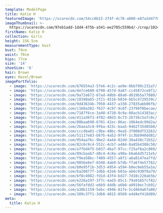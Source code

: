 ```yaml
---
template: ModelPage
title: Katie H
featuredImage: 'https://ucarecdn.com/54cc0b15-2f4f-4c78-a080-e87a3d477017/'
imageThumbnail: >-
  https://ucarecdn.com/97eb1add-1dd4-475b-a341-ee2705c559bd/-/crop/1024x1265/0,0/-/preview/
firstName: Katie H
collection: Girls
height: 156.5cm
measurementType: bust
bust: 79cm
waist: 70cm
hips: 77cm
size: '14'
shoeSize: '6'
hair: Brown
eyes: Hazel/Brown
imagePortfolio:
  - image: 'https://ucarecdn.com/676554a3-57e6-4c2c-ae9e-8bb799c231a7/'
  - image: 'https://ucarecdn.com/4e7ce608-6790-457d-9a87-cc45872ce9f1/'
  - image: 'https://ucarecdn.com/9a72e672-67ad-40bb-88a0-d619b5a77889/'
  - image: 'https://ucarecdn.com/10398a65-2f21-4516-b834-6b5c4729539c/'
  - image: 'https://ucarecdn.com/9d43634b-7950-4437-a338-27835abb06fb/'
  - image: 'https://ucarecdn.com/c1b0a382-f637-4c97-9c0f-23799f8becae/'
  - image: 'https://ucarecdn.com/7187f6ce-3a40-4720-8c9a-08acb14383ac/'
  - image: 'https://ucarecdn.com/411a36f3-4f82-48d3-8c73-2b736c5afc0c/'
  - image: 'https://ucarecdn.com/80baa690-6701-42ec-86ac-1064edc99d2a/'
  - image: 'https://ucarecdn.com/26aea3c8-9f6a-423c-baa5-9462f35d05b0/'
  - image: 'https://ucarecdn.com/ccc4ba01-c9be-48bc-9ea5-3f808df53263/'
  - image: 'https://ucarecdn.com/51117e83-b67b-4a52-9f4f-1c3bb940dd81/'
  - image: 'https://ucarecdn.com/954aa76c-9be2-4a44-82dd-38a438c72b52/'
  - image: 'https://ucarecdn.com/82c6c9c4-552c-4cb7-a484-8a85b4388c50/'
  - image: 'https://ucarecdn.com/a7fbd475-b837-4ba7-97cc-f25af6a2c069/'
  - image: 'https://ucarecdn.com/89cbaab7-d0c4-4c8a-a90a-b6a64d5721e5/'
  - image: 'https://ucarecdn.com/f9ea58bc-7489-4557-a8f2-a6a8147ea7fd/'
  - image: 'https://ucarecdn.com/9056e8ef-0348-4ab9-b7db-ffa6f4e57762/'
  - image: 'https://ucarecdn.com/b0e95f1b-3d53-4954-a594-b0ec8eb55a1e/'
  - image: 'https://ucarecdn.com/ba20877f-1dbb-42e6-b03a-ab6c930f8a79/'
  - image: 'https://ucarecdn.com/bf8c4982-fd1d-43f4-bd27-7d10c220ab5b/'
  - image: 'https://ucarecdn.com/e226a197-3f7c-4ad3-85c1-79a91657cf82/'
  - image: 'https://ucarecdn.com/56fafdd2-e6b9-4ddb-a6b0-a0910ec7cb91/'
  - image: 'https://ucarecdn.com/a38b1159-5ebc-4946-81fe-5cd464a67a80/'
  - image: 'https://ucarecdn.com/389c37f1-3db8-4815-8569-e4d4ef418d89/'
meta:
  title: Katie H
---
```


